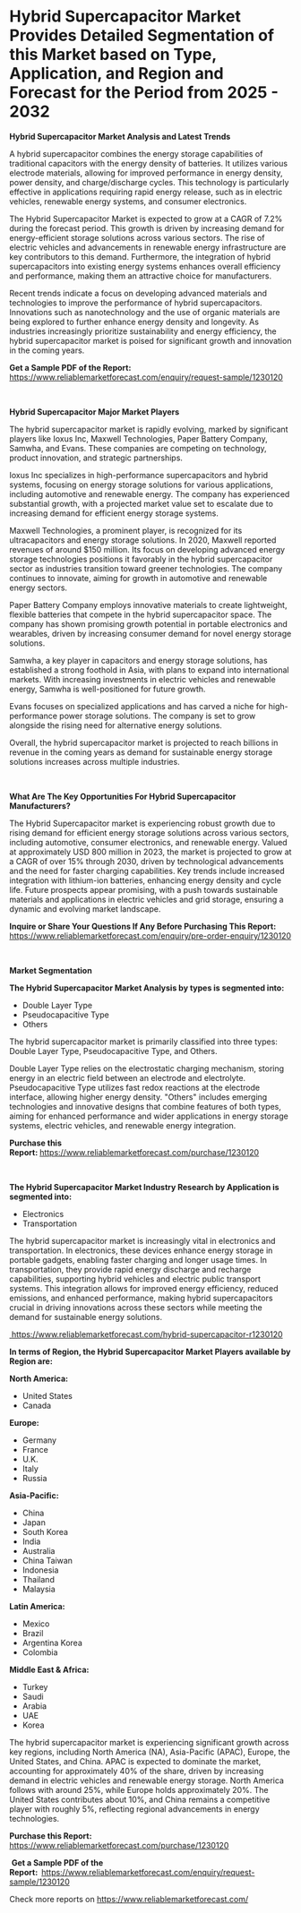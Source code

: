 <p><h1>Hybrid Supercapacitor Market Provides Detailed Segmentation of this Market based on Type, Application, and Region and Forecast for the Period from 2025 - 2032</h1></p><p><strong>Hybrid Supercapacitor Market Analysis and Latest Trends</strong></p>
<p><p>A hybrid supercapacitor combines the energy storage capabilities of traditional capacitors with the energy density of batteries. It utilizes various electrode materials, allowing for improved performance in energy density, power density, and charge/discharge cycles. This technology is particularly effective in applications requiring rapid energy release, such as in electric vehicles, renewable energy systems, and consumer electronics.</p><p>The Hybrid Supercapacitor Market is expected to grow at a CAGR of 7.2% during the forecast period. This growth is driven by increasing demand for energy-efficient storage solutions across various sectors. The rise of electric vehicles and advancements in renewable energy infrastructure are key contributors to this demand. Furthermore, the integration of hybrid supercapacitors into existing energy systems enhances overall efficiency and performance, making them an attractive choice for manufacturers.</p><p>Recent trends indicate a focus on developing advanced materials and technologies to improve the performance of hybrid supercapacitors. Innovations such as nanotechnology and the use of organic materials are being explored to further enhance energy density and longevity. As industries increasingly prioritize sustainability and energy efficiency, the hybrid supercapacitor market is poised for significant growth and innovation in the coming years.</p></p>
<p><strong>Get a Sample PDF of the Report:&nbsp;</strong> <a href="https://www.reliablemarketforecast.com/enquiry/request-sample/1230120?utm_campaign=3310&utm_medium=2&utm_source=Github&utm_content=ia&utm_term=06042025&utm_id=hybrid-supercapacitor">https://www.reliablemarketforecast.com/enquiry/request-sample/1230120</a></p>
<p>&nbsp;</p>
<p><strong>Hybrid Supercapacitor Major Market Players</strong></p>
<p><p>The hybrid supercapacitor market is rapidly evolving, marked by significant players like Ioxus Inc, Maxwell Technologies, Paper Battery Company, Samwha, and Evans. These companies are competing on technology, product innovation, and strategic partnerships.</p><p>Ioxus Inc specializes in high-performance supercapacitors and hybrid systems, focusing on energy storage solutions for various applications, including automotive and renewable energy. The company has experienced substantial growth, with a projected market value set to escalate due to increasing demand for efficient energy storage systems.</p><p>Maxwell Technologies, a prominent player, is recognized for its ultracapacitors and energy storage solutions. In 2020, Maxwell reported revenues of around $150 million. Its focus on developing advanced energy storage technologies positions it favorably in the hybrid supercapacitor sector as industries transition toward greener technologies. The company continues to innovate, aiming for growth in automotive and renewable energy sectors.</p><p>Paper Battery Company employs innovative materials to create lightweight, flexible batteries that compete in the hybrid supercapacitor space. The company has shown promising growth potential in portable electronics and wearables, driven by increasing consumer demand for novel energy storage solutions.</p><p>Samwha, a key player in capacitors and energy storage solutions, has established a strong foothold in Asia, with plans to expand into international markets. With increasing investments in electric vehicles and renewable energy, Samwha is well-positioned for future growth.</p><p>Evans focuses on specialized applications and has carved a niche for high-performance power storage solutions. The company is set to grow alongside the rising need for alternative energy solutions.</p><p>Overall, the hybrid supercapacitor market is projected to reach billions in revenue in the coming years as demand for sustainable energy storage solutions increases across multiple industries.</p></p>
<p>&nbsp;</p>
<p><strong>What Are The Key Opportunities For Hybrid Supercapacitor Manufacturers?</strong></p>
<p><p>The Hybrid Supercapacitor market is experiencing robust growth due to rising demand for efficient energy storage solutions across various sectors, including automotive, consumer electronics, and renewable energy. Valued at approximately USD 800 million in 2023, the market is projected to grow at a CAGR of over 15% through 2030, driven by technological advancements and the need for faster charging capabilities. Key trends include increased integration with lithium-ion batteries, enhancing energy density and cycle life. Future prospects appear promising, with a push towards sustainable materials and applications in electric vehicles and grid storage, ensuring a dynamic and evolving market landscape.</p></p>
<p><strong>Inquire or Share Your Questions If Any Before Purchasing This Report:</strong> <a href="https://www.reliablemarketforecast.com/enquiry/pre-order-enquiry/1230120?utm_campaign=3310&utm_medium=2&utm_source=Github&utm_content=ia&utm_term=06042025&utm_id=hybrid-supercapacitor">https://www.reliablemarketforecast.com/enquiry/pre-order-enquiry/1230120</a></p>
<p>&nbsp;</p>
<p><strong>Market Segmentation</strong></p>
<p><strong>The Hybrid Supercapacitor Market Analysis by types is segmented into:</strong></p>
<p><ul><li>Double Layer Type</li><li>Pseudocapacitive Type</li><li>Others</li></ul></p>
<p><p>The hybrid supercapacitor market is primarily classified into three types: Double Layer Type, Pseudocapacitive Type, and Others. </p><p>Double Layer Type relies on the electrostatic charging mechanism, storing energy in an electric field between an electrode and electrolyte. Pseudocapacitive Type utilizes fast redox reactions at the electrode interface, allowing higher energy density. "Others" includes emerging technologies and innovative designs that combine features of both types, aiming for enhanced performance and wider applications in energy storage systems, electric vehicles, and renewable energy integration.</p></p>
<p><strong>Purchase this Report:&nbsp;</strong><a href="https://www.reliablemarketforecast.com/purchase/1230120?utm_campaign=3310&utm_medium=2&utm_source=Github&utm_content=ia&utm_term=06042025&utm_id=hybrid-supercapacitor">https://www.reliablemarketforecast.com/purchase/1230120</a></p>
<p>&nbsp;</p>
<p><strong>The Hybrid Supercapacitor Market Industry Research by Application is segmented into:</strong></p>
<p><ul><li>Electronics</li><li>Transportation</li></ul></p>
<p><p>The hybrid supercapacitor market is increasingly vital in electronics and transportation. In electronics, these devices enhance energy storage in portable gadgets, enabling faster charging and longer usage times. In transportation, they provide rapid energy discharge and recharge capabilities, supporting hybrid vehicles and electric public transport systems. This integration allows for improved energy efficiency, reduced emissions, and enhanced performance, making hybrid supercapacitors crucial in driving innovations across these sectors while meeting the demand for sustainable energy solutions.</p></p>
<p><a href="https://www.reliablemarketforecast.com/hybrid-supercapacitor-r1230120?utm_campaign=3310&utm_medium=2&utm_source=Github&utm_content=ia&utm_term=06042025&utm_id=hybrid-supercapacitor">&nbsp;https://www.reliablemarketforecast.com/hybrid-supercapacitor-r1230120</a></p>
<p><strong>In terms of Region, the Hybrid Supercapacitor Market Players available by Region are:</strong></p>
<p>
    <p> <strong> North America: </strong>
        <ul>
            <li>United States</li>
            <li>Canada</li>
        </ul>
        </p> 
    <p> <strong> Europe: </strong>
        <ul>
            <li>Germany</li>
            <li>France</li>
            <li>U.K.</li>
            <li>Italy</li>
            <li>Russia</li>
        </ul>
        </p> 
    <p> <strong> Asia-Pacific: </strong>
        <ul>
            <li>China</li>
            <li>Japan</li>
            <li>South Korea</li>
            <li>India</li>
            <li>Australia</li>
            <li>China Taiwan</li>
            <li>Indonesia</li>
            <li>Thailand</li>
            <li>Malaysia</li>
        </ul>
        </p> 
    <p> <strong> Latin America: </strong>
        <ul>
            <li>Mexico</li>
            <li>Brazil</li>
            <li>Argentina Korea</li>
            <li>Colombia</li>
        </ul>
        </p> 
    <p> <strong> Middle East & Africa: </strong>
        <ul>
            <li>Turkey</li>
            <li>Saudi</li>
            <li>Arabia</li>
            <li>UAE</li>
            <li>Korea</li>
        </ul>
    </p>
    </p>
<p><p>The hybrid supercapacitor market is experiencing significant growth across key regions, including North America (NA), Asia-Pacific (APAC), Europe, the United States, and China. APAC is expected to dominate the market, accounting for approximately 40% of the share, driven by increasing demand in electric vehicles and renewable energy storage. North America follows with around 25%, while Europe holds approximately 20%. The United States contributes about 10%, and China remains a competitive player with roughly 5%, reflecting regional advancements in energy technologies.</p></p>
<p><strong>Purchase this Report: </strong><a href="https://www.reliablemarketforecast.com/purchase/1230120?utm_campaign=3310&utm_medium=2&utm_source=Github&utm_content=ia&utm_term=06042025&utm_id=hybrid-supercapacitor">https://www.reliablemarketforecast.com/purchase/1230120</a></p>
<p>&nbsp;<strong>Get a Sample PDF of the Report:&nbsp;&nbsp;</strong><a href="https://www.reliablemarketforecast.com/enquiry/request-sample/1230120?utm_campaign=3310&utm_medium=2&utm_source=Github&utm_content=ia&utm_term=06042025&utm_id=hybrid-supercapacitor">https://www.reliablemarketforecast.com/enquiry/request-sample/1230120</a></p>
<p><strong></strong></p>
<p>Check more reports on <a href="https://www.reliablemarketforecast.com/?utm_campaign=3310&utm_medium=2&utm_source=Github&utm_content=ia&utm_term=06042025&utm_id=hybrid-supercapacitor">https://www.reliablemarketforecast.com/</a></p>